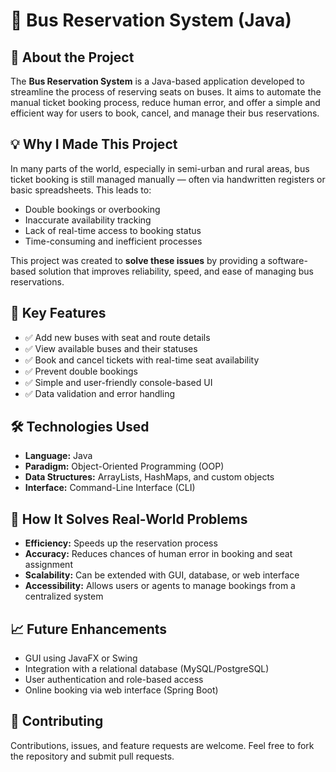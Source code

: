 # 🚌 Bus Reservation System (Java)

## 📌 About the Project

The **Bus Reservation System** is a Java-based application developed to streamline the process of reserving seats on buses. It aims to automate the manual ticket booking process, reduce human error, and offer a simple and efficient way for users to book, cancel, and manage their bus reservations.

## 💡 Why I Made This Project

In many parts of the world, especially in semi-urban and rural areas, bus ticket booking is still managed manually — often via handwritten registers or basic spreadsheets. This leads to:

- Double bookings or overbooking
- Inaccurate availability tracking
- Lack of real-time access to booking status
- Time-consuming and inefficient processes

This project was created to **solve these issues** by providing a software-based solution that improves reliability, speed, and ease of managing bus reservations.

## 🧠 Key Features

- ✅ Add new buses with seat and route details
- ✅ View available buses and their statuses
- ✅ Book and cancel tickets with real-time seat availability
- ✅ Prevent double bookings
- ✅ Simple and user-friendly console-based UI
- ✅ Data validation and error handling

## 🛠️ Technologies Used

- **Language:** Java
- **Paradigm:** Object-Oriented Programming (OOP)
- **Data Structures:** ArrayLists, HashMaps, and custom objects
- **Interface:** Command-Line Interface (CLI)

## 🚀 How It Solves Real-World Problems

- **Efficiency:** Speeds up the reservation process
- **Accuracy:** Reduces chances of human error in booking and seat assignment
- **Scalability:** Can be extended with GUI, database, or web interface
- **Accessibility:** Allows users or agents to manage bookings from a centralized system

## 📈 Future Enhancements

- GUI using JavaFX or Swing
- Integration with a relational database (MySQL/PostgreSQL)
- User authentication and role-based access
- Online booking via web interface (Spring Boot)

## 🤝 Contributing

Contributions, issues, and feature requests are welcome. Feel free to fork the repository and submit pull requests.

#
